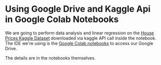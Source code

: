 # Using Google Drive and Kaggle Api in Google Colab Notebooks

We are going to perform data analysis and linear regression on the [House Prices Kaggle Dataset](https://www.kaggle.com/c/house-prices-advanced-regression-techniques) downloaded via kaggle API call inside the notebook. The IDE we're using is the [Google Colab notebooks](https://colab.research.google.com/notebooks/intro.ipynb) to access our Google Drive.

The details are in the notebooks themselves. 
